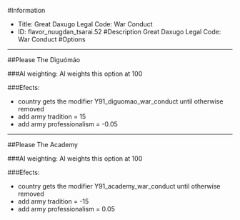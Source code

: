 #Information
 - Title: Great Daxugo Legal Code: War Conduct
 - ID: flavor_nuugdan_tsarai.52
#Description
Great Daxugo Legal Code: War Conduct
#Options

___
##Please The Dìguómáo

###AI weighting:
AI weights this option at 100


###Efects:<ul><li>country gets the modifier Y91_diguomao_war_conduct until otherwise removed</li><li>add army tradition = 15</li><li>add army professionalism = -0.05</li></ul>

___
##Please The Academy

###AI weighting:
AI weights this option at 100


###Efects:<ul><li>country gets the modifier Y91_academy_war_conduct until otherwise removed</li><li>add army tradition = -15</li><li>add army professionalism = 0.05</li></ul>
